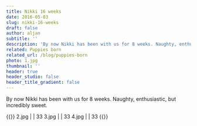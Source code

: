 ```yaml
---
title: Nikki 16 weeks
date: 2016-05-03
slug: nikki-16-weeks
draft: false
author: aljan
subtitle: ''
description: 'By now Nikki has been with us for 8 weeks. Naughty, enthusiastic, but incredibly sweet.'
related: Puppies born
related_url: /blog/puppies-born
photo: 1.jpg
thumbnail: ''
header: true
header_studio: false
header_title_gradient: false
---
```


By now Nikki has been with us for 8 weeks. Naughty, enthusiastic, but incredibly sweet.

<!-- Gallery -->
{{<photos footnote="" >}}
2.jpg | | 33
3.jpg | | 33
4.jpg | | 33
{{</photos>}}